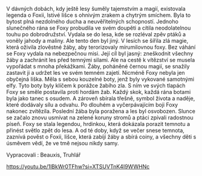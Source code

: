 V dávných dobách, kdy ještě lesy šuměly tajemstvím a magií, existovala legenda o Foxii, lstivé lišce s ohnivým zrakem a chytrým smíchem. Byla to bytost plná nezdolného ducha a neuvěřitelných schopností.
Jednoho slunečného rána se Foxy probudila ve svém doupěti a cítila neodolatelnou touhu po dobrodružství. Vydala se do lesa, kde se rozléval zpěv ptáků a voněly jahody a maliny. Ale tento den byl jiný. V lesích se šířila zlá magie, která oživila zlověstné žáby, aby terorizovaly mírumilovnou foxy.
Bez váhání se Foxy vydala na nebezpečnou misi. Její cíl byl jasný: zneškodnit všechny žáby a zachránit les před temnými silami. Ale na cestě k vítězství se musela vypořádat s mnoha překážkami. Žáby, poháněné černou magií, se snažily zastavit ji a udržet les ve svém temném zajetí.
Nicméně Foxy nebyla jen obyčejná liška. Měla s sebou kouzelné boty, jenž byly vykované samotnými elfy. Tyto boty byly klíčem k porážce žabího zla. S ním ve svých tlapách Foxy se směle postavila proti hordám žab.
Každý skok, každá rána botami byla jako tanec s osudem. A zároveň sbírala třešně, symbol života a naděje, které dodávaly sílu a odvahu.
Po dlouhém a vyčerpávajícím boji Foxy nakonec zvítězila. Poslední žába byla poražena a les byl osvobozen. Slunce se začalo znovu usmívat na zelené koruny stromů a ptáci zpívali radostnou píseň.
Foxy se stala legendou, hrdinkou, která dokázala porazit temnotu a přinést světlo zpět do lesa. A od té doby, když se večer snese temnota, zaznívá pověst o Foxii, lišce, která zabíjí žáby a sbírá coiny, a všechny děti s úsměvem vědí, že ve tmě nejsou nikdy samy.

Vypracovali : Beauxis, Truhlář

https://youtu.be/1lBkWr0TFhw?si=XTSUVTnK4I9WWHNc
